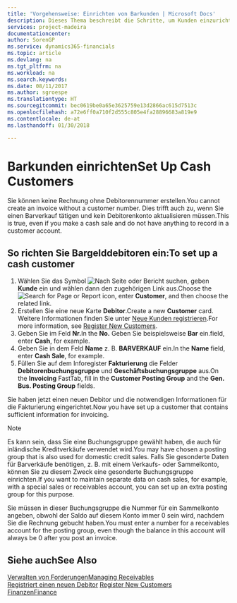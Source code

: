 ```yaml
---
title: 'Vorgehensweise: Einrichten von Barkunden | Microsoft Docs'
description: Dieses Thema beschreibt die Schritte, um Kunden einzurichten, der in bar bezahlt.
services: project-madeira
documentationcenter: 
author: SorenGP
ms.service: dynamics365-financials
ms.topic: article
ms.devlang: na
ms.tgt_pltfrm: na
ms.workload: na
ms.search.keywords: 
ms.date: 08/11/2017
ms.author: sgroespe
ms.translationtype: HT
ms.sourcegitcommit: bec0619be0a65e3625759e13d2866ac615d7513c
ms.openlocfilehash: a72e6ff0a710f2d555c805e4fa28896683a819e9
ms.contentlocale: de-at
ms.lasthandoff: 01/30/2018

---
```

# <a name="set-up-cash-customers"></a><span data-ttu-id="354bd-103">Barkunden einrichten</span><span class="sxs-lookup"><span data-stu-id="354bd-103">Set Up Cash Customers</span></span>
<span data-ttu-id="354bd-104">Sie können keine Rechnung ohne Debitorennummer erstellen.</span><span class="sxs-lookup"><span data-stu-id="354bd-104">You cannot create an invoice without a customer number.</span></span> <span data-ttu-id="354bd-105">Dies trifft auch zu, wenn Sie einen Barverkauf tätigen und kein Debitorenkonto aktualisieren müssen.</span><span class="sxs-lookup"><span data-stu-id="354bd-105">This is true, even if you make a cash sale and do not have anything to record in a customer account.</span></span>  

## <a name="to-set-up-a-cash-customer"></a><span data-ttu-id="354bd-106">So richten Sie Bargelddebitoren ein:</span><span class="sxs-lookup"><span data-stu-id="354bd-106">To set up a cash customer</span></span>  
1.  <span data-ttu-id="354bd-107">Wählen Sie das Symbol ![Nach Seite oder Bericht suchen](media/ui-search/search_small.png "Symbol Nach Seite oder Bericht suchen"), geben **Kunde** ein und wählen dann den zugehörigen Link aus.</span><span class="sxs-lookup"><span data-stu-id="354bd-107">Choose the ![Search for Page or Report](media/ui-search/search_small.png "Search for Page or Report icon") icon, enter **Customer**, and then choose the related link.</span></span>  
2.  <span data-ttu-id="354bd-108">Erstellen Sie eine neue Karte **Debitor**.</span><span class="sxs-lookup"><span data-stu-id="354bd-108">Create a new **Customer** card.</span></span> <span data-ttu-id="354bd-109">Weitere Informationen finden Sie unter [Neue Kunden registrieren](sales-how-register-new-customers.md).</span><span class="sxs-lookup"><span data-stu-id="354bd-109">For more information, see [Register New Customers](sales-how-register-new-customers.md).</span></span>
3.  <span data-ttu-id="354bd-110">Geben Sie im Feld **Nr.**</span><span class="sxs-lookup"><span data-stu-id="354bd-110">In the **No.**</span></span> <span data-ttu-id="354bd-111">Geben Sie beispielsweise **Bar** ein.</span><span class="sxs-lookup"><span data-stu-id="354bd-111">field, enter **Cash**, for example.</span></span>  
4.  <span data-ttu-id="354bd-112">Geben Sie in dem Feld **Name** z. B. **BARVERKAUF** ein.</span><span class="sxs-lookup"><span data-stu-id="354bd-112">In the **Name** field, enter **Cash Sale**, for example.</span></span>  
5.  <span data-ttu-id="354bd-113">Füllen Sie auf dem Inforegister **Fakturierung** die Felder **Debitorenbuchungsgruppe** und **Geschäftsbuchungsgruppe** aus.</span><span class="sxs-lookup"><span data-stu-id="354bd-113">On the **Invoicing** FastTab, fill in the **Customer Posting Group** and the **Gen. Bus. Posting Group** fields.</span></span>  

 <span data-ttu-id="354bd-114">Sie haben jetzt einen neuen Debitor und die notwendigen Informationen für die Fakturierung eingerichtet.</span><span class="sxs-lookup"><span data-stu-id="354bd-114">Now you have set up a customer that contains sufficient information for invoicing.</span></span>  

> [!NOTE]  
>  <span data-ttu-id="354bd-115">Es kann sein, dass Sie eine Buchungsgruppe gewählt haben, die auch für inländische Kreditverkäufe verwendet wird.</span><span class="sxs-lookup"><span data-stu-id="354bd-115">You may have chosen a posting group that is also used for domestic credit sales.</span></span> <span data-ttu-id="354bd-116">Falls Sie gesonderte Daten für Barverkäufe benötigen, z. B. mit einem Verkaufs- oder Sammelkonto, können Sie zu diesem Zweck eine gesonderte Buchungsgruppe einrichten.</span><span class="sxs-lookup"><span data-stu-id="354bd-116">If you want to maintain separate data on cash sales, for example, with a special sales or receivables account, you can set up an extra posting group for this purpose.</span></span>  
>   
>  <span data-ttu-id="354bd-117">Sie müssen in dieser Buchungsgruppe die Nummer für ein Sammelkonto angeben, obwohl der Saldo auf diesem Konto immer 0 sein wird, nachdem Sie die Rechnung gebucht haben.</span><span class="sxs-lookup"><span data-stu-id="354bd-117">You must enter a number for a receivables account for the posting group, even though the balance in this account will always be 0 after you post an invoice.</span></span>  

## <a name="see-also"></a><span data-ttu-id="354bd-118">Siehe auch</span><span class="sxs-lookup"><span data-stu-id="354bd-118">See Also</span></span>
[<span data-ttu-id="354bd-119">Verwalten von Forderungen</span><span class="sxs-lookup"><span data-stu-id="354bd-119">Managing Receivables</span></span>](receivables-manage-receivables.md)  
<span data-ttu-id="354bd-120">[Registriert einen neuen Debitor](sales-how-register-new-customers.md)  </span><span class="sxs-lookup"><span data-stu-id="354bd-120">[Register New Customers](sales-how-register-new-customers.md)  </span></span>  
[<span data-ttu-id="354bd-121">Finanzen</span><span class="sxs-lookup"><span data-stu-id="354bd-121">Finance</span></span>](finance.md)  



